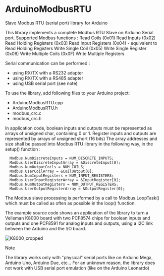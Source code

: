 # ArduinoModbusRTU
Slave Modbus RTU (serial port) library for Arduino

This library implements a complete Modbus RTU Slave on Arduino Serial port.
Supported Modbus functions :
Read Coils (0x01)
Read Inputs (0x02)
Read Holding Registers (0x03)
Read Input Registers (0x04) - equivalent to Read Holding Registers
Write Single Coil (0x05)
Write Single Register (0x06)
Write Multiple Coils (0x0F)
Write Multiple Registers

Serial communication can be performed :
* using RX/TX with a RS232 adapter
* using RX/TX with a RS485 adapter
* using USB serial port (see note)

To use the library, add following files to your Arduino project:
* ArduinoModbusRTU.cpp
* ArduinoModbusRTU.h
* modbus_crc.c
* modbus_crc.h

In application code, boolean inputs and outputs must be represented as arrays of unsigned char, containing 0 or 1.
Register inputs and outputs are represented by arrays of unsigned short (16 bits)
The array addresses and size shall be passed into Modbus RTU library in the following way, in the setup() function :
```
  Modbus.NumDiscreteInputs = NUM_DISCRETE_INPUTS;
  Modbus.UserDiscreteInputArray = &DiscreteInput[0];
  Modbus.NumOutputCoils = NUM_COILS;
  Modbus.UserCoilArray = &CoilOutput[0];
  Modbus.NumInputRegisters = NUM_INPUT_REGISTERS;
  Modbus.UserInputRegisterArray = &InputRegister[0];
  Modbus.NumOutputRegisters = NUM_OUTPUT_REGISTERS;
  Modbus.UserOutputRegisterArray = &OutputRegister[0];
```

The Modbus slave processing is performed by a call to Modbus.LoopTask() which must be called as often as possible in the loop() function.

The example source code shows an application of the library to turn a Velleman K8000 board with two PCF8574 chips for boolean inputs and outputs and one PCF8591 for analog inputs and outputs, using a I2C link between the Arduino and the I/O board.

![K8000_cropped](https://github.com/user-attachments/assets/30fb886f-de01-48dd-b7be-d6f9d703186f)


>[!NOTE]
The library works only with "physical" serial ports like on Arduino Mega, Arduino Uno, Arduino Due, etc...
For an unknown reason, the library does not work with USB serial port emulation (like on the Arduino Leonardo)
